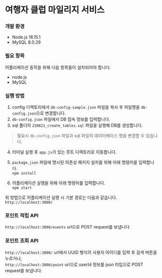 # 여행자 클럽 마일리지 서비스

### 개발 환경
- Node.js 16.15.1
- MySQL 8.0.29

### 필요 항목
어플리케이션 동작을 위해 다음 항목들이 설치되어야 합니다.
- node.js
- MySQL

### 실행 방법
1. config 디렉토리에서 `db-config-sample.json` 파일을 복사 후 파일명을 `db-config.json`으로 변경합니다.  
2. `db-config.json` 파일에서 DB 접속 정보를 입력합니다.  
3. sql 폴더의 `220621_create_tables.sql` 파일을 실행해 DB를 생성합니다.  
> 필요시 `db-config.json` 파일과 sql 파일의 데이터베이스 명을 변경할 수 있습니다.

4. 터미널 실행 후 `app.js`가 있는 루트 디렉토리로 이동합니다.

5. `package.json` 파일에 명시된 의존성 패키지 설치를 위해 아래 명령어를 입력합니다.  
`npm install`

6. 어플리케이션 실행을 위해 아래 명령어를 입력합니다.  
`npm start`

위 방법으로 어플리케이션 실행 시 기본 경로는 다음과 같습니다.  
`http://localhost:3000/`

### 포인트 적립 API
`http://localhost:3000/events` url으로 POST request를 보냅니다.

### 포인트 조회 API
`http://localhost:3000/` url에서 UUID 형식의 사용자 아이디를 입력 후 검색 버튼을 누르거나,  
`http://localhost:3000/point` url으로 userId 정보를 json 타입으로 POST request를 보냅니다.
